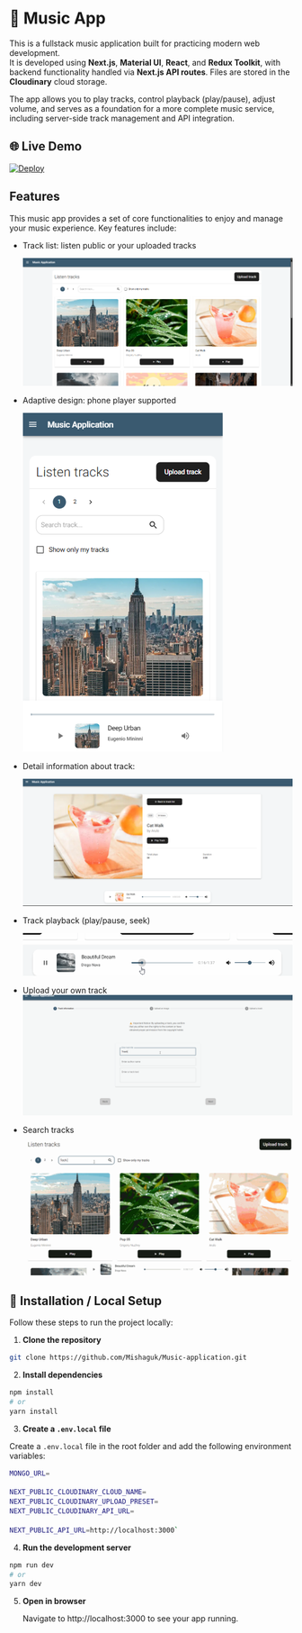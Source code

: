 # 🎵 Music App

This is a fullstack music application built for practicing modern web development.  
It is developed using **Next.js**, **Material UI**, **React**, and **Redux Toolkit**, with backend functionality handled via **Next.js API routes**.
Files are stored in the **Cloudinary** cloud storage.

The app allows you to play tracks, control playback (play/pause), adjust volume, and serves as a foundation for a more complete music service, including server-side track management and API integration.

## 🌐 Live Demo

[![Deploy](https://img.shields.io/badge/Visit%20Site-Music%20App-blue?style=for-the-badge&logo=vercel)](https://music-application-tau.vercel.app/)

## Features

This music app provides a set of core functionalities to enjoy and manage your music experience. Key features include:

- Track list: listen public or your uploaded tracks

  ![App Screenshot](./public/images/listen-tracks-demo.png)

- Adaptive design: phone player supported

  ![App Screenshot](./public/images/phone-screen.png)

- Detail information about track:

  ![App Screenshot](./public/images/detail-track-page-demo.png)

- Track playback (play/pause, seek)

  ![Demo GIF](./public/gifs/player-demo.gif)

- Upload your own track
  ![Demo GIF](./public/gifs/upload-track-demo.gif)

- Search tracks
  ![Demo GIF](./public/gifs/search-demo.gif)

## 🚀 Installation / Local Setup

Follow these steps to run the project locally:

1. **Clone the repository**

```bash
git clone https://github.com/Mishaguk/Music-application.git
```

2. **Install dependencies**

```bash
npm install
# or
yarn install
```

3. **Create a `.env.local` file**

Create a `.env.local` file in the root folder and add the following environment variables:

```bash
MONGO_URL=

NEXT_PUBLIC_CLOUDINARY_CLOUD_NAME=
NEXT_PUBLIC_CLOUDINARY_UPLOAD_PRESET=
NEXT_PUBLIC_CLOUDINARY_API_URL=

NEXT_PUBLIC_API_URL=http://localhost:3000`
```

4. **Run the development server**

```bash
npm run dev
# or
yarn dev
```

5. **Open in browser**

   Navigate to http://localhost:3000 to see your app running.
